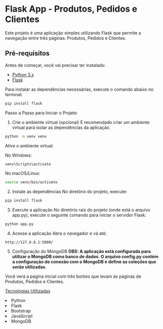 # Flask App - Produtos, Pedidos e Clientes

Este projeto é uma aplicação simples utilizando Flask que permite a navegação entre três páginas: Produtos, Pedidos e Clientes.

## Pré-requisitos

Antes de começar, você vai precisar ter instalado:

- [Python 3.x](https://www.python.org/downloads/)
- [Flask](https://flask.palletsprojects.com/)

Para instalar as dependências necessárias, execute o comando abaixo no terminal:

```bash
pip install flask
```

Passo a Passo para Iniciar o Projeto
1. Crie o ambiente virtual (opcional)
É recomendado criar um ambiente virtual para isolar as dependências da aplicação.

```bash
python -m venv venv
```

Ative o ambiente virtual:

No Windows:
```bash
venv\Scripts\activate
```
No macOS/Linux:
```bash
source venv/bin/activate
```

2. Instale as dependências
No diretório do projeto, execute:
```bash
pip install flask
```

3. Execute a aplicação
No diretório raiz do projeto (onde está o arquivo app.py), execute o seguinte comando para iniciar o servidor Flask:

```bash
python app.py
```

4. Acesse a aplicação
Abra o navegador e vá até:

```arduino
http://127.0.0.1:5000/
```

5. Configuração do MongoDB
<b> OBS: A aplicação está configurada para utilizar o MongoDB como banco de dados. O arquivo config.py contém a configuração de conexão com o MongoDB e define as coleções que serão utilizadas. </b>

Você verá a página inicial com três botões que levam às páginas de Produtos, Pedidos e Clientes.

<u>Tecnologias Utilizadas</u>
<li>Python</li>
<li>Flask</li>
<li>Bootstrap</li>
<li>JavaScript</li>
<li>MongoDB</li>

